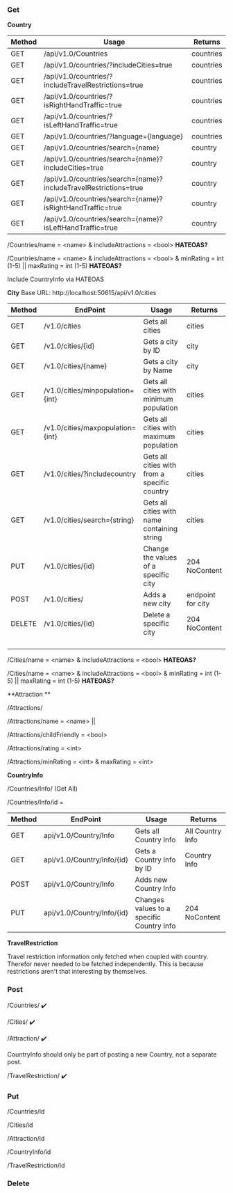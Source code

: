 ### Get

**Country**

| Method | Usage                                                        | Returns   |
| ------ | ------------------------------------------------------------ | --------- |
| GET    | /api/v1.0/Countries                                          | countries |
| GET    | /api/v1.0/countries/?includeCities=true                      | countries |
| GET    | /api/v1.0/countries/?includeTravelRestrictions=true          | countries |
| GET    | /api/v1.0/countries/?isRightHandTraffic=true                 | countries |
| GET    | /api/v1.0/countries/?isLeftHandTraffic=true                  | countries |
| GET    | /api/v1.0/countries/?language={language}                     | countries |
| GET    | /api/v1.0/countries/search={name}                            | country   |
| GET    | /api/v1.0/countries/search={name}?includeCities=true         | country   |
| GET    | /api/v1.0/countries/search={name}?includeTravelRestrictions=true | country   |
| GET    | /api/v1.0/countries/search={name}?isRightHandTraffic=true    | country   |
| GET    | /api/v1.0/countries/search={name}?isLeftHandTraffic=true     | country   |

/Countries/name = \<name> & includeAttractions = \<bool> **HATEOAS?**

/Countries/name = \<name> & includeAttractions = \<bool> & minRating = int (1-5) || maxRating = int (1-5) **HATEOAS?**

Include CountryInfo via HATEOAS



**City** Base URL: http://localhost:50615/api/v1.0/cities

| Method | EndPoint                         | Usage                                        | Returns           |
| ------ | -------------------------------- | -------------------------------------------- | ----------------- |
| GET    | /v1.0/cities                     | Gets all cities                              | cities            |
| GET    | /v1.0/cities/{id}                | Gets a city by ID                            | city              |
| GET    | /v1.0/cities/{name}              | Gets a city by Name                          | city              |
| GET    | /v1.0/cities/minpopulation={int} | Gets all cities with minimum population      | cities            |
| GET    | /v1.0/cities/maxpopulation={int} | Gets all cities with maximum population      | cities            |
| GET    | /v1.0/cities/?includecountry     | Gets all cities with from a specific country | cities            |
| GET    | /v1.0/cities/search={string}     | Gets all cities with name containing string  | cities            |
| PUT    | /v1.0/cities/{id}                | Change the values of a specific city         | 204 NoContent     |
| POST   | /v1.0/cities/                    | Adds a new city                              | endpoint for city |
| DELETE | /v1.0/cities/{id}                | Delete a specific city                       | 204 NoContent     |
|        |                                  |                                              |                   |
|        |                                  |                                              |                   |
|        |                                  |                                              |                   |
|        |                                  |                                              |                   |



/Cities/name = \<name> & includeAttractions = \<bool> **HATEOAS?**

/Cities/name = \<name> & includeAttractions = \<bool> & minRating = int (1-5) || maxRating = int (1-5) **HATEOAS?**



**Attraction **

/Attractions/

/Attractions/name = \<name> || <id>

/Attractions/childFriendly = \<bool>

/Attractions/rating = \<int> 

/Attractions/minRating = \<int> & maxRating = \<int> 



**CountryInfo** 

/Countries/Info/   (Get All)

/Countries/Info/id = <id>

| Method | EndPoint                   | Usage                                     | Returns          |
| ------ | -------------------------- | ----------------------------------------- | ---------------- |
| GET    | api/v1.0/Country/Info      | Gets all Country Info                     | All Country Info |
| GET    | api/v1.0/Country/Info/{id} | Gets a Country Info by ID                 | Country Info     |
| POST   | api/v1.0/Country/Info      | Adds new Country Info                     |                  |
| PUT    | api/v1.0/Country/Info/{id} | Changes values to a specific Country Info | 204 NoContent    |



**TravelRestriction**

Travel restriction information only fetched when coupled with country. Therefor never needed to be fetched independently. This is because restrictions aren't that interesting by themselves.



### Post

/Countries/  :heavy_check_mark:

/Cities/ :heavy_check_mark:

/Attraction/  :heavy_check_mark:

CountryInfo should only be part of posting a new Country, not a separate post.

/TravelRestriction/ :heavy_check_mark:

### Put

/Countries/id

/Cities/id

/Attraction/id  ​​

/CountryInfo/id

/TravelRestriction/id ​​

### Delete



